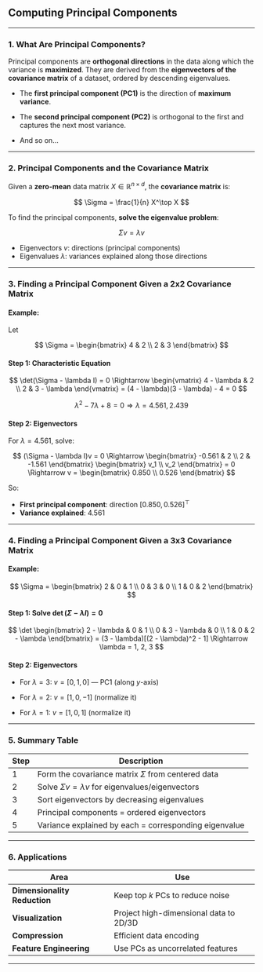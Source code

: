 ## **Computing Principal Components**

---

### **1. What Are Principal Components?**

Principal components are **orthogonal directions** in the data along which the variance is **maximized**. 
They are derived from the **eigenvectors of the covariance matrix** of a dataset, ordered by descending eigenvalues.


* The **first principal component (PC1)** is the direction of **maximum variance**.


* The **second principal component (PC2)** is orthogonal to the first and captures the next most variance.


* And so on...

---

### **2. Principal Components and the Covariance Matrix**

Given a **zero-mean** data matrix $`X \in \mathbb{R}^{n \times d}`$, the **covariance matrix** is:

$$
\Sigma = \frac{1}{n} X^\top X
$$

To find the principal components, **solve the eigenvalue problem**:

$$
\Sigma v = \lambda v
$$

* Eigenvectors $v$: directions (principal components)
* Eigenvalues $`\lambda`$: variances explained along those directions

---

### **3. Finding a Principal Component Given a 2x2 Covariance Matrix**

#### **Example:**

Let

$$
\Sigma = 
\begin{bmatrix}
4 & 2 \\
2 & 3
\end{bmatrix}
$$

#### **Step 1: Characteristic Equation**

$$
\det(\Sigma - \lambda I) = 0
\Rightarrow 
\begin{vmatrix}
4 - \lambda & 2 \\
2 & 3 - \lambda
\end{vmatrix}
= (4 - \lambda)(3 - \lambda) - 4 = 0
$$

$$
\lambda^2 - 7\lambda + 8 = 0 \Rightarrow \lambda = 4.561, 2.439
$$

#### **Step 2: Eigenvectors**

For $`\lambda = 4.561`$, solve:

$$
(\Sigma - \lambda I)v = 0 \Rightarrow
\begin{bmatrix}
-0.561 & 2 \\
2 & -1.561
\end{bmatrix}
\begin{bmatrix}
v_1 \\
v_2
\end{bmatrix}
= 0
\Rightarrow v = \begin{bmatrix} 0.850 \\ 0.526 \end{bmatrix}
$$

So:

* **First principal component**: direction $[0.850, 0.526]^\top$
* **Variance explained**: 4.561

---

### **4. Finding a Principal Component Given a 3x3 Covariance Matrix**

#### **Example:**

$$
\Sigma =
\begin{bmatrix}
2 & 0 & 1 \\
0 & 3 & 0 \\
1 & 0 & 2
\end{bmatrix}
$$

#### **Step 1: Solve $\det(\Sigma - \lambda I) = 0$**

$$
\det
\begin{bmatrix}
2 - \lambda & 0 & 1 \\
0 & 3 - \lambda & 0 \\
1 & 0 & 2 - \lambda
\end{bmatrix}
= (3 - \lambda)[(2 - \lambda)^2 - 1]
\Rightarrow \lambda = 1, 2, 3
$$

#### **Step 2: Eigenvectors**

* For $`\lambda = 3`$: $`v = [0, 1, 0]`$ — PC1 (along $y$-axis)


* For $`\lambda = 2`$: $`v = [1, 0, -1]`$ (normalize it)


* For $`\lambda = 1`$: $`v = [1, 0, 1]`$ (normalize it)

---

### **5. Summary Table**

| Step | Description                                               |
| ---- | --------------------------------------------------------- |
| 1    | Form the covariance matrix $`\Sigma`$ from centered data    |
| 2    | Solve $`\Sigma v = \lambda v`$ for eigenvalues/eigenvectors |
| 3    | Sort eigenvectors by decreasing eigenvalues               |
| 4    | Principal components = ordered eigenvectors               |
| 5    | Variance explained by each = corresponding eigenvalue     |

---

### **6. Applications**

| Area                         | Use                                    |
| ---------------------------- | -------------------------------------- |
| **Dimensionality Reduction** | Keep top $k$ PCs to reduce noise       |
| **Visualization**            | Project high-dimensional data to 2D/3D |
| **Compression**              | Efficient data encoding                |
| **Feature Engineering**      | Use PCs as uncorrelated features       |

---

